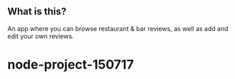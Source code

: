 ## What is this?

An app where you can browse restaurant & bar reviews, as well as add and edit your own reviews.

# node-project-150717
